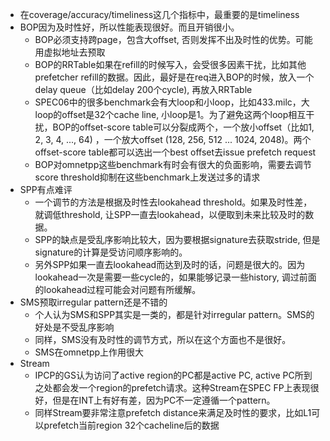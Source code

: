 
* 在coverage/accuracy/timeliness这几个指标中，最重要的是timeliness
* BOP因为及时性好，所以性能表现很好。而且开销很小。
	* BOP必须支持跨page，包含大offset, 否则发挥不出及时性的优势。可能用虚拟地址去预取
	* BOP的RRTable如果在refill的时候写入，会受很多因素干扰，比如其他prefetcher refill的数据。因此，最好是在req进入BOP的时候，放入一个delay queue（比如delay 200个cycle), 再放入RRTable
	* SPEC06中的很多benchmark会有大loop和小loop，比如433.milc，大loop的offset是32个cache line, 小loop是1。为了避免这两个loop相互干扰，BOP的offset-score table可以分裂成两个，一个放小offset（比如1, 2, 3, 4, ..., 64) ，一个放大offset (128, 256, 512 ... 1024, 2048)。两个offset-score table都可以选出一个best offset去issue prefetch request
	* BOP对omnetpp这些benchmark有时会有很大的负面影响，需要去调节score threshold抑制在这些benchmark上发送过多的请求
* SPP有点难评
	* 一个调节的方法是根据及时性去lookahead threshold。如果及时性差，就调低threshold, 让SPP一直去lookahead，以便取到未来比较及时的数据。
	* SPP的缺点是受乱序影响比较大，因为要根据signature去获取stride, 但是signature的计算是受访问顺序影响的。
	* 另外SPP如果一直去lookahead而达到及时的话，问题是很大的。因为lookahead一次是需要一些cycle的，如果能够记录一些history, 调过前面的lookahead过程可能会对问题有所缓解。
* SMS预取irregular pattern还是不错的
	* 个人认为SMS和SPP其实是一类的，都是针对irregular pattern。SMS的好处是不受乱序影响
	* 同样，SMS没有及时性的调节方式，所以在这个方面也不是很好。
	* SMS在omnetpp上作用很大
* Stream
	* IPCP的GS认为访问了active region的PC都是active PC, active PC所到之处都会发一个region的prefetch请求。这种Stream在SPEC FP上表现很好，但是在INT上有好有差，因为PC不一定遵循一个pattern。
	* 同样Stream要非常注意prefetch distance来满足及时性的要求，比如L1可以prefetch当前region 32个cacheline后的数据

